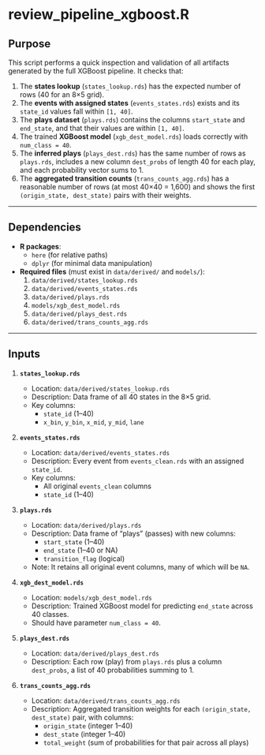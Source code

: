 # review_pipeline_xgboost.R

## Purpose
This script performs a quick inspection and validation of all artifacts generated by the full XGBoost pipeline. It checks that:
1. The **states lookup** (`states_lookup.rds`) has the expected number of rows (40 for an 8×5 grid).
2. The **events with assigned states** (`events_states.rds`) exists and its `state_id` values fall within `[1, 40]`.
3. The **plays dataset** (`plays.rds`) contains the columns `start_state` and `end_state`, and that their values are within `[1, 40]`.
4. The trained **XGBoost model** (`xgb_dest_model.rds`) loads correctly with `num_class = 40`.
5. The **inferred plays** (`plays_dest.rds`) has the same number of rows as `plays.rds`, includes a new column `dest_probs` of length 40 for each play, and each probability vector sums to 1.
6. The **aggregated transition counts** (`trans_counts_agg.rds`) has a reasonable number of rows (at most 40×40 = 1,600) and shows the first `(origin_state, dest_state)` pairs with their weights.

---

## Dependencies

- **R packages**:
  - `here` (for relative paths)
  - `dplyr` (for minimal data manipulation)
- **Required files** (must exist in `data/derived/` and `models/`):
  1. `data/derived/states_lookup.rds`
  2. `data/derived/events_states.rds`
  3. `data/derived/plays.rds`
  4. `models/xgb_dest_model.rds`
  5. `data/derived/plays_dest.rds`
  6. `data/derived/trans_counts_agg.rds`

---

## Inputs
1. **`states_lookup.rds`**  
   - Location: `data/derived/states_lookup.rds`  
   - Description: Data frame of all 40 states in the 8×5 grid.  
   - Key columns:  
     - `state_id` (1–40)  
     - `x_bin`, `y_bin`, `x_mid`, `y_mid`, `lane`

2. **`events_states.rds`**  
   - Location: `data/derived/events_states.rds`  
   - Description: Every event from `events_clean.rds` with an assigned `state_id`.  
   - Key columns:  
     - All original `events_clean` columns  
     - `state_id` (1–40)

3. **`plays.rds`**  
   - Location: `data/derived/plays.rds`  
   - Description: Data frame of “plays” (passes) with new columns:  
     - `start_state` (1–40)  
     - `end_state` (1–40 or NA)  
     - `transition_flag` (logical)  
   - Note: It retains all original event columns, many of which will be `NA`.

4. **`xgb_dest_model.rds`**  
   - Location: `models/xgb_dest_model.rds`  
   - Description: Trained XGBoost model for predicting `end_state` across 40 classes.  
   - Should have parameter `num_class = 40`.

5. **`plays_dest.rds`**  
   - Location: `data/derived/plays_dest.rds`  
   - Description: Each row (play) from `plays.rds` plus a column `dest_probs`, a list of 40 probabilities summing to 1.

6. **`trans_counts_agg.rds`**  
   - Location: `data/derived/trans_counts_agg.rds`  
   - Description: Aggregated transition weights for each `(origin_state, dest_state)` pair, with columns:  
     - `origin_state` (integer 1–40)  
     - `dest_state` (integer 1–40)  
     - `total_weight` (sum of probabilities for that pair across all plays)